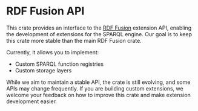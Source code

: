 # RDF Fusion API

This crate provides an interface to the [RDF Fusion](../rdf-fusion) extension API, enabling the development of
extensions for the SPARQL engine.
Our goal is to keep this crate more stable than the main RDF Fusion crate.

Currently, it allows you to implement:

- Custom SPARQL function registries
- Custom storage layers

While we aim to maintain a stable API, the crate is still evolving, and some APIs may change frequently.
If you are building custom extensions, we welcome your feedback on how to improve this crate and make extension
development easier.